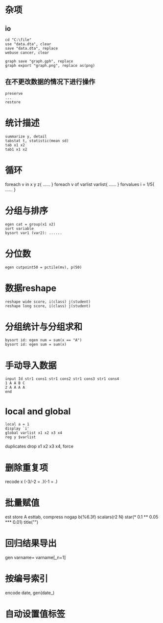 # 杂项
## io
```
cd "C:\file"
use "data.dta", clear
save "data.dta", replace
webuse cancer, clear

graph save "graph.gph", replace
graph export "graph.png", replace as(png)
```

## 在不更改数据的情况下进行操作
```
preserve
...
restore
```
# 统计描述
```
summarize y, detail
tabstat t, statistic(mean sd)
tab x1 x2
tab1 x1 x2
```
# 循环
foreach v in x y z{
    ......
}
foreach v of varlist varlist{
    ......
}
forvalues i = 1/5{
    ......
}
# 分组与排序
```
egen cat = group(x1 x2)
sort variable
bysort var1 (var2): ......
```
# 分位数
```
egen cutpoint50 = pctile(mv), p(50)
```
# 数据reshape
```
reshape wide score, i(class) j(student) 
reshape long score, i(class) j(student) 
```
# 分组统计与分组求和
```
bysort id: egen num = sum(x == "A")
bysort id: egen sum = sum(x)
```
# 手动导入数据
```
input Id str1 cons1 str1 cons2 str1 cons3 str1 cons4
1 A A B C
2 A A A A
end
```
# local and global
```
local a = 1
display `i'
global varlist x1 x2 x3 x4
reg y $varlist
```

duplicates drop x1 x2 x3 x4, force
# 删除重复项

recode x (-3/-2 = .)(-1 = .)
# 批量赋值

est store A
esttab, compress nogap b(%6.3f) scalars(r2 N) star(* 0.1 ** 0.05 *** 0.01)  title("")
# 回归结果导出

gen varname= varname[_n+1]
# 按编号索引

encode date, gen(date_)
# 自动设置值标签
```
